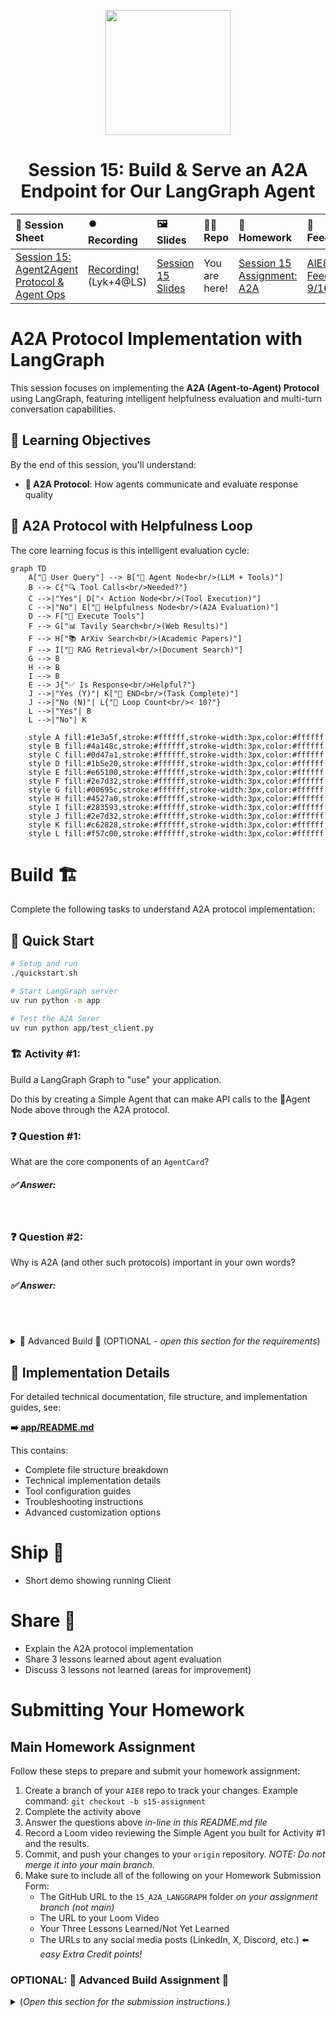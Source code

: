 <p align = "center" draggable="false" ><img src="https://github.com/AI-Maker-Space/LLM-Dev-101/assets/37101144/d1343317-fa2f-41e1-8af1-1dbb18399719" 
     width="200px"
     height="auto"/>
</p>

## <h1 align="center" id="heading">Session 15: Build & Serve an A2A Endpoint for Our LangGraph Agent</h1>

| 📰 Session Sheet | ⏺️ Recording     | 🖼️ Slides        | 👨‍💻 Repo         | 📝 Homework      | 📁 Feedback       |
|:-----------------|:-----------------|:-----------------|:-----------------|:-----------------|:-----------------|
| [Session 15: Agent2Agent Protocol & Agent Ops](https://www.notion.so/Session-15-Agent2Agent-Protocol-Agent-Ops-26acd547af3d807c9fcdcc8864a6608a) |[Recording!](https://us02web.zoom.us/rec/share/Iz9bYK2w3p4FrtspRgMW4JKKxAlBVy1lKA-Xi99MzL7sqiLyHHVyAmyAq203HlqI.FvkopZBYLuYyCCu0) (Lyk+4@LS) | [Session 15 Slides](https://www.canva.com/design/DAG3HTQCrYs/Q2Oil7xFzz4DFEgmXdSGgg/edit?utm_content=DAG3HTQCrYs&utm_campaign=designshare&utm_medium=link2&utm_source=sharebutton) | You are here! | [Session 15 Assignment: A2A](https://forms.gle/fKTXjMJZHLReENUW9) | [AIE8 Feedback 9/16](https://forms.gle/LhGHKygFT3bfLqfS9)

# A2A Protocol Implementation with LangGraph

This session focuses on implementing the **A2A (Agent-to-Agent) Protocol** using LangGraph, featuring intelligent helpfulness evaluation and multi-turn conversation capabilities.

## 🎯 Learning Objectives

By the end of this session, you'll understand:

- **🔄 A2A Protocol**: How agents communicate and evaluate response quality

## 🧠 A2A Protocol with Helpfulness Loop

The core learning focus is this intelligent evaluation cycle:

```mermaid
graph TD
    A["👤 User Query"] --> B["🤖 Agent Node<br/>(LLM + Tools)"]
    B --> C{"🔍 Tool Calls<br/>Needed?"}
    C -->|"Yes"| D["⚡ Action Node<br/>(Tool Execution)"]
    C -->|"No"| E["🎯 Helpfulness Node<br/>(A2A Evaluation)"]
    D --> F["🔧 Execute Tools"]
    F --> G["📊 Tavily Search<br/>(Web Results)"]
    F --> H["📚 ArXiv Search<br/>(Academic Papers)"]  
    F --> I["📄 RAG Retrieval<br/>(Document Search)"]
    G --> B
    H --> B
    I --> B
    E --> J{"✅ Is Response<br/>Helpful?"}
    J -->|"Yes (Y)"| K["🏁 END<br/>(Task Complete)"]
    J -->|"No (N)"| L{"🔄 Loop Count<br/>< 10?"}
    L -->|"Yes"| B
    L -->|"No"| K
    
    style A fill:#1e3a5f,stroke:#ffffff,stroke-width:3px,color:#ffffff
    style B fill:#4a148c,stroke:#ffffff,stroke-width:3px,color:#ffffff
    style C fill:#0d47a1,stroke:#ffffff,stroke-width:3px,color:#ffffff
    style D fill:#1b5e20,stroke:#ffffff,stroke-width:3px,color:#ffffff
    style E fill:#e65100,stroke:#ffffff,stroke-width:3px,color:#ffffff
    style F fill:#2e7d32,stroke:#ffffff,stroke-width:3px,color:#ffffff
    style G fill:#00695c,stroke:#ffffff,stroke-width:3px,color:#ffffff
    style H fill:#4527a0,stroke:#ffffff,stroke-width:3px,color:#ffffff
    style I fill:#283593,stroke:#ffffff,stroke-width:3px,color:#ffffff
    style J fill:#2e7d32,stroke:#ffffff,stroke-width:3px,color:#ffffff
    style K fill:#c62828,stroke:#ffffff,stroke-width:3px,color:#ffffff
    style L fill:#f57c00,stroke:#ffffff,stroke-width:3px,color:#ffffff
```

# Build 🏗️

Complete the following tasks to understand A2A protocol implementation:

## 🚀 Quick Start

```bash
# Setup and run
./quickstart.sh
```

```bash
# Start LangGraph server
uv run python -m app
```

```bash
# Test the A2A Serer
uv run python app/test_client.py
```

### 🏗️ Activity #1:

Build a LangGraph Graph to "use" your application.

Do this by creating a Simple Agent that can make API calls to the 🤖Agent Node above through the A2A protocol. 

### ❓ Question #1:

What are the core components of an `AgentCard`?

##### ✅ Answer:

<br />

### ❓ Question #2:

Why is A2A (and other such protocols) important in your own words?

##### ✅ Answer:

<br /><br />

<details>
<summary>🚧 Advanced Build 🚧 (OPTIONAL - <i>open this section for the requirements</i>)</summary>

Use a different Agent Framework to **test** your application.

Do this by creating a Simple Agent that acts as different personas with different goals and have that Agent use your Agent through A2A. 

Example:

"You are an expert in Machine Learning, and you want to learn about what makes Kimi K2 so incredible. You are not satisfied with surface level answers, and you wish to have sources you can read to verify information."
</details>

## 📁 Implementation Details

For detailed technical documentation, file structure, and implementation guides, see:

**➡️ [app/README.md](./app/README.md)**

This contains:
- Complete file structure breakdown
- Technical implementation details
- Tool configuration guides
- Troubleshooting instructions
- Advanced customization options

# Ship 🚢

- Short demo showing running Client

# Share 🚀

- Explain the A2A protocol implementation
- Share 3 lessons learned about agent evaluation
- Discuss 3 lessons not learned (areas for improvement)

# Submitting Your Homework

## Main Homework Assignment

Follow these steps to prepare and submit your homework assignment:
1. Create a branch of your `AIE8` repo to track your changes. Example command: `git checkout -b s15-assignment`
2. Complete the activity above
3. Answer the questions above _in-line in this README.md file_
4. Record a Loom video reviewing the Simple Agent you built for Activity #1 and the results.
5. Commit, and push your changes to your `origin` repository. _NOTE: Do not merge it into your main branch._
6. Make sure to include all of the following on your Homework Submission Form:
    + The GitHub URL to the `15_A2A_LANGGRAPH` folder _on your assignment branch (not main)_
    + The URL to your Loom Video
    + Your Three Lessons Learned/Not Yet Learned
    + The URLs to any social media posts (LinkedIn, X, Discord, etc.) ⬅️ _easy Extra Credit points!_

### OPTIONAL: 🚧 Advanced Build Assignment 🚧
<details>
  <summary>(<i>Open this section for the submission instructions.</i>)</summary>

Follow these steps to prepare and submit your homework assignment:
1. Create a branch of your `AIE8` repo to track your changes. Example command: `git checkout -b s015-assignment`
2. Complete the requirements for the Advanced Build
3. Record a Loom video reviewing the agent you built and demostrating in action
4. Commit, and push your changes to your `origin` repository. _NOTE: Do not merge it into your main branch._
5. Make sure to include all of the following on your Homework Submission Form:
    + The GitHub URL to the `15_A2A_LANGGRAPH` folder _on your assignment branch (not main)_
    + The URL to your Loom Video
    + Your Three Lessons Learned/Not Yet Learned
    + The URLs to any social media posts (LinkedIn, X, Discord, etc.) ⬅️ _easy Extra Credit points!_
</details>
